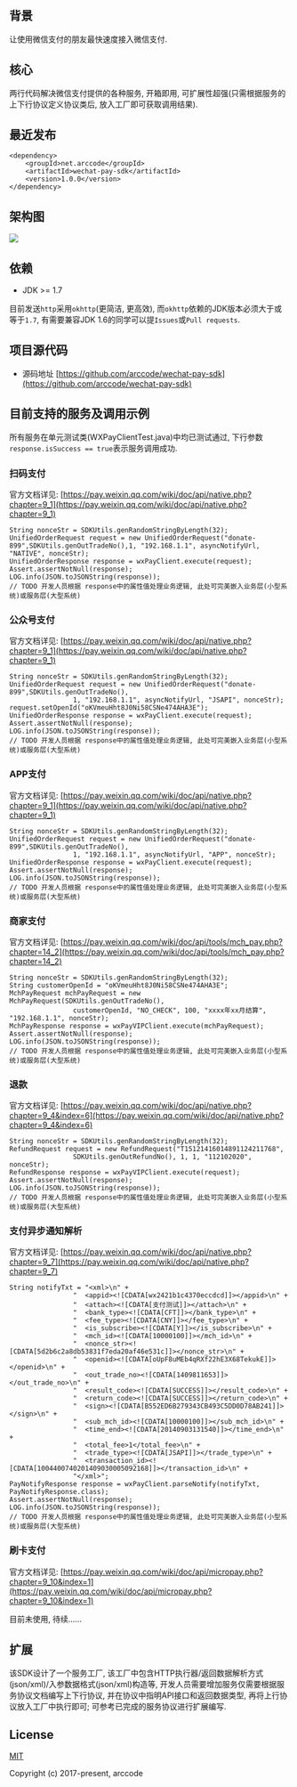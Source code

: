 ## 背景

让使用微信支付的朋友最快速度接入微信支付.

## 核心

两行代码解决微信支付提供的各种服务, 开箱即用, 可扩展性超强(只需根据服务的上下行协议定义协议类后, 放入工厂即可获取调用结果).

## 最近发布

```
<dependency>
    <groupId>net.arccode</groupId>
    <artifactId>wechat-pay-sdk</artifactId>
    <version>1.0.0</version>
</dependency>
```

## 架构图

![](http://www.arccode.com/images/wx-pay-sdk.jpg)

## 依赖

* JDK >= 1.7

目前发送`http`采用`okhttp`(更简洁, 更高效), 而`okhttp`依赖的JDK版本必须大于或等于`1.7`, 有需要兼容JDK 1.6的同学可以提`Issues`或`Pull requests`.

## 项目源代码

* 源码地址 [https://github.com/arccode/wechat-pay-sdk](https://github.com/arccode/wechat-pay-sdk)

## 目前支持的服务及调用示例

所有服务在单元测试类(WXPayClientTest.java)中均已测试通过, 下行参数`response.isSuccess == true`表示服务调用成功.

### 扫码支付

官方文档详见: [https://pay.weixin.qq.com/wiki/doc/api/native.php?chapter=9_1](https://pay.weixin.qq.com/wiki/doc/api/native.php?chapter=9_1)

```
String nonceStr = SDKUtils.genRandomStringByLength(32);
UnifiedOrderRequest request = new UnifiedOrderRequest("donate-899",SDKUtils.genOutTradeNo(),1, "192.168.1.1", asyncNotifyUrl, "NATIVE", nonceStr);
UnifiedOrderResponse response = wxPayClient.execute(request);
Assert.assertNotNull(response);
LOG.info(JSON.toJSONString(response));
// TODO 开发人员根据 response中的属性值处理业务逻辑, 此处可完美嵌入业务层(小型系统)或服务层(大型系统)
```

### 公众号支付

官方文档详见: [https://pay.weixin.qq.com/wiki/doc/api/native.php?chapter=9_1](https://pay.weixin.qq.com/wiki/doc/api/native.php?chapter=9_1)

```
String nonceStr = SDKUtils.genRandomStringByLength(32);
UnifiedOrderRequest request = new UnifiedOrderRequest("donate-899",SDKUtils.genOutTradeNo(),
                1, "192.168.1.1", asyncNotifyUrl, "JSAPI", nonceStr);
request.setOpenId("oKVmeuHht8J0Ni58CSNe474AHA3E");
UnifiedOrderResponse response = wxPayClient.execute(request);
Assert.assertNotNull(response);
LOG.info(JSON.toJSONString(response));
// TODO 开发人员根据 response中的属性值处理业务逻辑, 此处可完美嵌入业务层(小型系统)或服务层(大型系统)
```

### APP支付

官方文档详见: [https://pay.weixin.qq.com/wiki/doc/api/native.php?chapter=9_1](https://pay.weixin.qq.com/wiki/doc/api/native.php?chapter=9_1)

```
String nonceStr = SDKUtils.genRandomStringByLength(32);
UnifiedOrderRequest request = new UnifiedOrderRequest("donate-899",SDKUtils.genOutTradeNo(),
                1, "192.168.1.1", asyncNotifyUrl, "APP", nonceStr);
UnifiedOrderResponse response = wxPayClient.execute(request);
Assert.assertNotNull(response);
LOG.info(JSON.toJSONString(response));
// TODO 开发人员根据 response中的属性值处理业务逻辑, 此处可完美嵌入业务层(小型系统)或服务层(大型系统)
```

### 商家支付


官方文档详见: [https://pay.weixin.qq.com/wiki/doc/api/tools/mch_pay.php?chapter=14_2](https://pay.weixin.qq.com/wiki/doc/api/tools/mch_pay.php?chapter=14_2)

```
String nonceStr = SDKUtils.genRandomStringByLength(32);
String customerOpenId = "oKVmeuHht8J0Ni58CSNe474AHA3E";
MchPayRequest mchPayRequest = new MchPayRequest(SDKUtils.genOutTradeNo(),
                customerOpenId, "NO_CHECK", 100, "xxxx年xx月结算", "192.168.1.1", nonceStr);
MchPayResponse response = wxPayVIPClient.execute(mchPayRequest);
Assert.assertNotNull(response);
LOG.info(JSON.toJSONString(response));
// TODO 开发人员根据 response中的属性值处理业务逻辑, 此处可完美嵌入业务层(小型系统)或服务层(大型系统)
```

### 退款

官方文档详见: [https://pay.weixin.qq.com/wiki/doc/api/native.php?chapter=9_4&index=6](https://pay.weixin.qq.com/wiki/doc/api/native.php?chapter=9_4&index=6)

```
String nonceStr = SDKUtils.genRandomStringByLength(32);
RefundRequest request = new RefundRequest("T15121416014891124211768",
                SDKUtils.genOutRefundNo(), 1, 1, "112102020", nonceStr);
RefundResponse response = wxPayVIPClient.execute(request);
Assert.assertNotNull(response);
LOG.info(JSON.toJSONString(response));
// TODO 开发人员根据 response中的属性值处理业务逻辑, 此处可完美嵌入业务层(小型系统)或服务层(大型系统)
```

### 支付异步通知解析

官方文档详见: [https://pay.weixin.qq.com/wiki/doc/api/native.php?chapter=9_7](https://pay.weixin.qq.com/wiki/doc/api/native.php?chapter=9_7)

```
String notifyTxt = "<xml>\n" +
                "  <appid><![CDATA[wx2421b1c4370eccdcd]]></appid>\n" +
                "  <attach><![CDATA[支付测试]]></attach>\n" +
                "  <bank_type><![CDATA[CFT]]></bank_type>\n" +
                "  <fee_type><![CDATA[CNY]]></fee_type>\n" +
                "  <is_subscribe><![CDATA[Y]]></is_subscribe>\n" +
                "  <mch_id><![CDATA[10000100]]></mch_id>\n" +
                "  <nonce_str><![CDATA[5d2b6c2a8db53831f7eda20af46e531c]]></nonce_str>\n" +
                "  <openid><![CDATA[oUpF8uMEb4qRXf22hE3X68TekukE]]></openid>\n" +
                "  <out_trade_no><![CDATA[1409811653]]></out_trade_no>\n" +
                "  <result_code><![CDATA[SUCCESS]]></result_code>\n" +
                "  <return_code><![CDATA[SUCCESS]]></return_code>\n" +
                "  <sign><![CDATA[B552ED6B279343CB493C5DD0D78AB241]]></sign>\n" +
                "  <sub_mch_id><![CDATA[10000100]]></sub_mch_id>\n" +
                "  <time_end><![CDATA[20140903131540]]></time_end>\n" +
                "  <total_fee>1</total_fee>\n" +
                "  <trade_type><![CDATA[JSAPI]]></trade_type>\n" +
                "  <transaction_id><![CDATA[1004400740201409030005092168]]></transaction_id>\n" +
                "</xml>";
PayNotifyResponse response = wxPayClient.parseNotify(notifyTxt, PayNotifyResponse.class);
Assert.assertNotNull(response);
LOG.info(JSON.toJSONString(response));
// TODO 开发人员根据 response中的属性值处理业务逻辑, 此处可完美嵌入业务层(小型系统)或服务层(大型系统)
```

### 刷卡支付

官方文档详见: [https://pay.weixin.qq.com/wiki/doc/api/micropay.php?chapter=9_10&index=1](https://pay.weixin.qq.com/wiki/doc/api/micropay.php?chapter=9_10&index=1)

目前未使用, 待续......

## 扩展

该SDK设计了一个服务工厂, 该工厂中包含HTTP执行器/返回数据解析方式(json/xml)/入参数据格式(json/xml)构造等, 开发人员需要增加服务仅需要根据服务协议文档编写上下行协议, 并在协议中指明API接口和返回数据类型, 再将上行协议放入工厂中执行即可; 可参考已完成的服务协议进行扩展编写.


## License

[MIT](http://opensource.org/licenses/MIT)

Copyright (c) 2017-present, arccode
